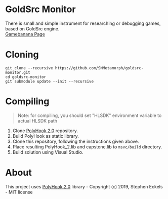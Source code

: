 # GoldSrc Monitor
There is small and simple instrument for researching or debugging  games, based on GoldSrc engine.<br>
[Gamebanana Page](https://gamebanana.com/gamefiles/8977)

# Cloning
```
git clone --recursive https://github.com/SNMetamorph/goldsrc-monitor.git
cd goldsrc-monitor
git submodule update --init --recursive
```

# Compiling
> Note: for compiling, you should set "HLSDK" environment variable to actual HLSDK path

1) Clone [PolyHook 2.0](https://github.com/stevemk14ebr/PolyHook_2_0) repository.
2) Build PolyHook as static library.
3) Clone this repository, following the instructions given above. 
4) Place resulting PolyHook_2.lib and capstone.lib to `msvc/build` directory.
5) Build solution using Visual Studio.

# About 
This project uses [PolyHook 2.0](https://github.com/stevemk14ebr/PolyHook_2_0) library - Copyright (c) 2019, Stephen Eckels - MIT license
